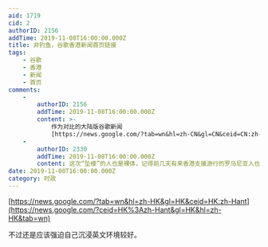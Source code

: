 ```yaml
---
aid: 1719
cid: 2
authorID: 2156
addTime: 2019-11-08T16:00:00.000Z
title: 非钓鱼，谷歌香港新闻首页链接
tags:
    - 谷歌
    - 香港
    - 新闻
    - 首页
comments:
    -
        authorID: 2156
        addTime: 2019-11-08T16:00:00.000Z
        content: >-
            作为对比的大陆版谷歌新闻
            [https://news.google.com/?tab=wn&hl=zh-CN&gl=CN&ceid=CN:zh-Hans](https://news.google.com/?ceid=CN%3Azh-Hans&gl=CN&hl=zh-CN&tab=wn)
    -
        authorID: 2330
        addTime: 2019-11-08T16:00:00.000Z
        content: 这次“坠楼”的人也是裸体，记得前几天有来香港支援游行的罗马尼亚人也是裸体坠楼身亡，这绝不正常。
date: 2019-11-08T16:00:00.000Z
category: 时政
---
```


[https://news.google.com/?tab=wn&hl=zh-HK&gl=HK&ceid=HK:zh-Hant](https://news.google.com/?ceid=HK%3Azh-Hant&gl=HK&hl=zh-HK&tab=wn)

不过还是应该强迫自己沉浸英文环境较好。
